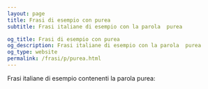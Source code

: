 ```yaml
---
layout: page
title: Frasi di esempio con purea 
subtitle: Frasi italiane di esempio con la parola  purea

og_title: Frasi di esempio con purea 
og_description: Frasi italiane di esempio con la parola  purea
og_type: website
permalink: /frasi/p/purea.html
---
```


Frasi italiane di esempio contenenti la parola purea:


